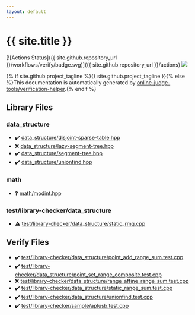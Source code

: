 ```yaml
---
layout: default
---
```


<!-- mathjax config similar to math.stackexchange -->
<script type="text/javascript" async
  src="https://cdnjs.cloudflare.com/ajax/libs/mathjax/2.7.5/MathJax.js?config=TeX-MML-AM_CHTML">
</script>
<script type="text/x-mathjax-config">
  MathJax.Hub.Config({
    TeX: { equationNumbers: { autoNumber: "AMS" }},
    tex2jax: {
      inlineMath: [ ['$','$'] ],
      processEscapes: true
    },
    "HTML-CSS": { matchFontHeight: false },
    displayAlign: "left",
    displayIndent: "2em"
  });
</script>

<script type="text/javascript" src="https://cdnjs.cloudflare.com/ajax/libs/jquery/3.4.1/jquery.min.js"></script>
<script src="https://cdn.jsdelivr.net/npm/jquery-balloon-js@1.1.2/jquery.balloon.min.js" integrity="sha256-ZEYs9VrgAeNuPvs15E39OsyOJaIkXEEt10fzxJ20+2I=" crossorigin="anonymous"></script>
<script type="text/javascript" src="assets/js/copy-button.js"></script>
<link rel="stylesheet" href="assets/css/copy-button.css" />


# {{ site.title }}

[![Actions Status]({{ site.github.repository_url }}/workflows/verify/badge.svg)]({{ site.github.repository_url }}/actions)
<a href="{{ site.github.repository_url }}"><img src="https://img.shields.io/github/last-commit/{{ site.github.owner_name }}/{{ site.github.repository_name }}" /></a>

{% if site.github.project_tagline %}{{ site.github.project_tagline }}{% else %}This documentation is automatically generated by <a href="https://github.com/online-judge-tools/verification-helper">online-judge-tools/verification-helper</a>.{% endif %}

## Library Files

<div id="c8f6850ec2ec3fb32f203c1f4e3c2fd2"></div>

### data_structure

* :heavy_check_mark: <a href="library/data_structure/disjoint-sparse-table.hpp.html">data_structure/disjoint-sparse-table.hpp</a>
* :x: <a href="library/data_structure/lazy-segment-tree.hpp.html">data_structure/lazy-segment-tree.hpp</a>
* :heavy_check_mark: <a href="library/data_structure/segment-tree.hpp.html">data_structure/segment-tree.hpp</a>
* :heavy_check_mark: <a href="library/data_structure/unionfind.hpp.html">data_structure/unionfind.hpp</a>


<div id="7e676e9e663beb40fd133f5ee24487c2"></div>

### math

* :question: <a href="library/math/modint.hpp.html">math/modint.hpp</a>


<div id="c4b8fe8a8231f4c5b6444b288e0b90cd"></div>

### test/library-checker/data_structure

* :warning: <a href="library/test/library-checker/data_structure/static_rmq.cpp.html">test/library-checker/data_structure/static_rmq.cpp</a>


## Verify Files

* :heavy_check_mark: <a href="verify/test/library-checker/data_structure/point_add_range_sum.test.cpp.html">test/library-checker/data_structure/point_add_range_sum.test.cpp</a>
* :heavy_check_mark: <a href="verify/test/library-checker/data_structure/point_set_range_composite.test.cpp.html">test/library-checker/data_structure/point_set_range_composite.test.cpp</a>
* :x: <a href="verify/test/library-checker/data_structure/range_affine_range_sum.test.cpp.html">test/library-checker/data_structure/range_affine_range_sum.test.cpp</a>
* :heavy_check_mark: <a href="verify/test/library-checker/data_structure/static_range_sum.test.cpp.html">test/library-checker/data_structure/static_range_sum.test.cpp</a>
* :heavy_check_mark: <a href="verify/test/library-checker/data_structure/unionfind.test.cpp.html">test/library-checker/data_structure/unionfind.test.cpp</a>
* :heavy_check_mark: <a href="verify/test/library-checker/sample/aplusb.test.cpp.html">test/library-checker/sample/aplusb.test.cpp</a>


